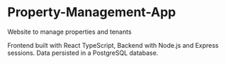 # Property-Management-App
Website to manage properties and tenants

Frontend built with React TypeScript, Backend with Node.js and Express sessions. Data persisted in a PostgreSQL database.

